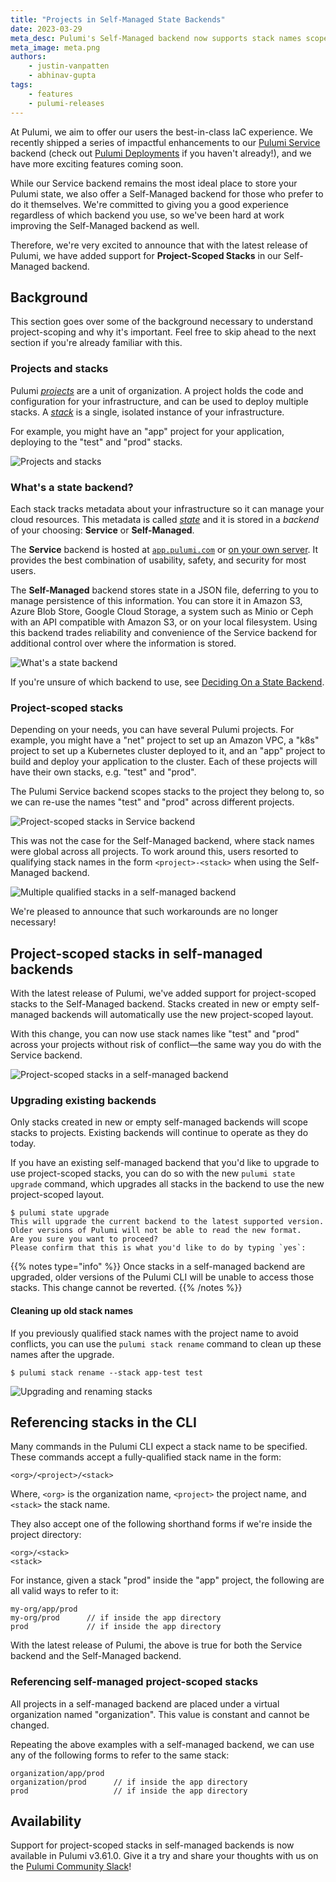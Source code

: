```yaml
---
title: "Projects in Self-Managed State Backends"
date: 2023-03-29
meta_desc: Pulumi's Self-Managed backend now supports stack names scoped by project name.
meta_image: meta.png
authors:
    - justin-vanpatten
    - abhinav-gupta
tags:
    - features
    - pulumi-releases
---
```


At Pulumi, we aim to offer our users the best-in-class IaC experience.
We recently shipped a series of impactful enhancements to our [Pulumi Service](/product/pulumi-service/) backend
(check out [Pulumi Deployments](/blog/pulumi-deployments/) if you haven't already!),
and we have more exciting features coming soon.

While our Service backend remains the most ideal place to store your Pulumi state,
we also offer a Self-Managed backend for those who prefer to do it themselves.
We're committed to giving you a good experience regardless of which backend you use,
so we've been hard at work improving the Self-Managed backend as well.

Therefore, we're very excited to announce that with the latest release of Pulumi,
we have added support for **Project-Scoped Stacks** in our Self-Managed backend.

<!--more-->

## Background

This section goes over some of the background necessary
to understand project-scoping and why it's important.
Feel free to skip ahead to the next section if you're already familiar with this.

### Projects and stacks

Pulumi [*projects*](/docs/intro/concepts/project/) are a unit of organization.
A project holds the code and configuration for your infrastructure,
and can be used to deploy multiple stacks.
A [*stack*](/docs/intro/concepts/stack/) is a single,
isolated instance of your infrastructure.

For example, you might have an "app" project for your application,
deploying to the "test" and "prod" stacks.

![Projects and stacks](projects-and-stacks.png)

### What's a state backend?

Each stack tracks metadata about your infrastructure
so it can manage your cloud resources.
This metadata is called [*state*](/docs/intro/concepts/state/)
and it is stored in a *backend* of your choosing:
**Service** or **Self-Managed**.

The **Service** backend is hosted at [`app.pulumi.com`](https://app.pulumi.com)
or [on your own server](https://www.pulumi.com/product/self-hosted/).
It provides the best combination of usability, safety, and security for most users.

The **Self-Managed** backend stores state in a JSON file,
deferring to you to manage persistence of this information.
You can store it in Amazon S3, Azure Blob Store, Google Cloud Storage,
a system such as Minio or Ceph with an API compatible with Amazon S3,
or on your local filesystem.
Using this backend trades reliability and convenience of the Service backend
for additional control over where the information is stored.

![What's a state backend](whats-a-backend.png)

If you're unsure of which backend to use,
see [Deciding On a State Backend](/docs/intro/concepts/state/#deciding-on-a-state-backend).

### Project-scoped stacks

Depending on your needs, you can have several Pulumi projects.
For example, you might have a "net" project to set up an Amazon VPC,
a "k8s" project to set up a Kubernetes cluster deployed to it,
and an "app" project to build and deploy your application to the cluster.
Each of these projects will have their own stacks, e.g. "test" and "prod".

The Pulumi Service backend scopes stacks to the project they belong to,
so we can re-use the names "test" and "prod" across different projects.

![Project-scoped stacks in Service backend](service-project-scoped-stack.png)

This was not the case for the Self-Managed backend,
where stack names were global across all projects.
To work around this, users resorted to qualifying stack names
in the form `<project>-<stack>` when using the Self-Managed backend.

![Multiple qualified stacks in a self-managed backend](self-managed-unscoped-stacks.png)

We're pleased to announce that such workarounds are no longer necessary!

## Project-scoped stacks in self-managed backends

With the latest release of Pulumi,
we've added support for project-scoped stacks to the Self-Managed backend.
Stacks created in new or empty self-managed backends will automatically
use the new project-scoped layout.

With this change,
you can now use stack names like "test" and "prod" across your projects
without risk of conflict&mdash;the same way you do with the Service backend.

![Project-scoped stacks in a self-managed backend](self-managed-project-scoped-stack.png)

### Upgrading existing backends

Only stacks created in new or empty self-managed backends
will scope stacks to projects.
Existing backends will continue to operate as they do today.

If you have an existing self-managed backend that you'd like to upgrade
to use project-scoped stacks,
you can do so with the new `pulumi state upgrade` command,
which upgrades all stacks in the backend to use the new project-scoped layout.

```
$ pulumi state upgrade
This will upgrade the current backend to the latest supported version.
Older versions of Pulumi will not be able to read the new format.
Are you sure you want to proceed?
Please confirm that this is what you'd like to do by typing `yes`:
```

{{% notes type="info" %}}
Once stacks in a self-managed backend are upgraded,
older versions of the Pulumi CLI will be unable to access those stacks.
This change cannot be reverted.
{{% /notes %}}

#### Cleaning up old stack names

If you previously qualified stack names with the project name to avoid conflicts,
you can use the `pulumi stack rename` command to clean up these names after the upgrade.

```
$ pulumi stack rename --stack app-test test
```

![Upgrading and renaming stacks](upgrade-and-rename.png)

## Referencing stacks in the CLI

Many commands in the Pulumi CLI expect a stack name to be specified.
These commands accept a fully-qualified stack name in the form:

    <org>/<project>/<stack>

Where, `<org>` is the organization name,
`<project>` the project name,
and `<stack>` the stack name.

They also accept one of the following shorthand forms
if we're inside the project directory:

    <org>/<stack>
    <stack>

For instance, given a stack "prod" inside the "app" project,
the following are all valid ways to refer to it:

    my-org/app/prod
    my-org/prod      // if inside the app directory
    prod             // if inside the app directory

With the latest release of Pulumi, the above is true for both
the Service backend and the Self-Managed backend.

### Referencing self-managed project-scoped stacks

All projects in a self-managed backend
are placed under a virtual organization named "organization".
This value is constant and cannot be changed.

Repeating the above examples with a self-managed backend,
we can use any of the following forms to refer to the same stack:

    organization/app/prod
    organization/prod      // if inside the app directory
    prod                   // if inside the app directory

## Availability

Support for project-scoped stacks in self-managed backends is now available in Pulumi v3.61.0.
Give it a try and share your thoughts with us on the [Pulumi Community Slack](https://slack.pulumi.com/)!

